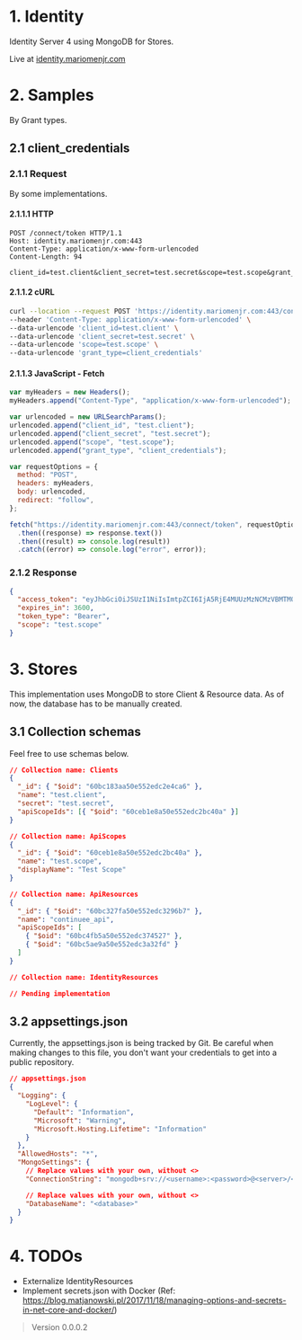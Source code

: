 # 1. Identity

Identity Server 4 using MongoDB for Stores.

Live at [identity.mariomenjr.com](https://identity.mariomenjr.com/)

# 2. Samples

By Grant types.

## 2.1 client_credentials

### 2.1.1 Request

By some implementations.

#### 2.1.1.1 HTTP

```http
POST /connect/token HTTP/1.1
Host: identity.mariomenjr.com:443
Content-Type: application/x-www-form-urlencoded
Content-Length: 94

client_id=test.client&client_secret=test.secret&scope=test.scope&grant_type=client_credentials
```

#### 2.1.1.2 cURL

```bash
curl --location --request POST 'https://identity.mariomenjr.com:443/connect/token' \
--header 'Content-Type: application/x-www-form-urlencoded' \
--data-urlencode 'client_id=test.client' \
--data-urlencode 'client_secret=test.secret' \
--data-urlencode 'scope=test.scope' \
--data-urlencode 'grant_type=client_credentials'
```

#### 2.1.1.3 JavaScript - Fetch

```javascript
var myHeaders = new Headers();
myHeaders.append("Content-Type", "application/x-www-form-urlencoded");

var urlencoded = new URLSearchParams();
urlencoded.append("client_id", "test.client");
urlencoded.append("client_secret", "test.secret");
urlencoded.append("scope", "test.scope");
urlencoded.append("grant_type", "client_credentials");

var requestOptions = {
  method: "POST",
  headers: myHeaders,
  body: urlencoded,
  redirect: "follow",
};

fetch("https://identity.mariomenjr.com:443/connect/token", requestOptions)
  .then((response) => response.text())
  .then((result) => console.log(result))
  .catch((error) => console.log("error", error));
```

### 2.1.2 Response

```json
{
  "access_token": "eyJhbGciOiJSUzI1NiIsImtpZCI6IjA5RjE4MUUzMzNCMzVBMTM0RTQ3MjE1ODZENjgyRjUwIiwidHlwIjoiYXQrand0In0.eyJuYmYiOjE2MjQxNjExNDMsImV4cCI6MTYyNDE2NDc0MywiaXNzIjoiaHR0cDovL2lkZW50aXR5Lm1hcmlvbWVuanIuY29tIiwiY2xpZW50X2lkIjoidGVzdC5jbGllbnQiLCJqdGkiOiIyNTc5MEM0QUZGNzQ3NTZDNzM5RjQ4RjEzRkUyMDc2RSIsImlhdCI6MTYyNDE2MTE0Mywic2NvcGUiOlsidGVzdC5zY29wZSJdfQ.sm91IYPIn2O5c1BukDrhJPYMqmFl48f5CBaDdpUCrCdWt9oUKCF_w4etyfEbb7wfb94zzbxOQvdLCVQKshh7abFaA5AGgi9jBDkrpEBIxwlnNcjNAo6GG_W1h9lZ9BdxW3kXSUEvL8h1JQMbWRiaQmJcrJCH0m-Nv2NiRDSJ0rJyes73Aa2IVHJRwQ4WvwdNxRLE5Zg03w9X70_KARN7rdppkZiyEZCoCpR-58DVxlhs6uJuetFIE-sUCpb52xTM3u5-0uZm3VgsP41boc0BfAuSt71RnDhf9-flCoRezAXcBSCXymiaxiUTRETAQsDXSKAwWG33Zb3_m9joEHijVg",
  "expires_in": 3600,
  "token_type": "Bearer",
  "scope": "test.scope"
}
```

# 3. Stores

This implementation uses MongoDB to store Client & Resource data. As of now, the database has to be manually created.

## 3.1 Collection schemas

Feel free to use schemas below.

```json
// Collection name: Clients
{
  "_id": { "$oid": "60bc183aa50e552edc2e4ca6" },
  "name": "test.client",
  "secret": "test.secret",
  "apiScopeIds": [{ "$oid": "60ceb1e8a50e552edc2bc40a" }]
}
```

```json
// Collection name: ApiScopes
{
  "_id": { "$oid": "60ceb1e8a50e552edc2bc40a" },
  "name": "test.scope",
  "displayName": "Test Scope"
}
```

```json
// Collection name: ApiResources
{
  "_id": { "$oid": "60bc327fa50e552edc3296b7" },
  "name": "continuee_api",
  "apiScopeIds": [
    { "$oid": "60bc4fb5a50e552edc374527" },
    { "$oid": "60bc5ae9a50e552edc3a32fd" }
  ]
}
```

```json
// Collection name: IdentityResources

// Pending implementation
```

## 3.2 appsettings.json

Currently, the appsettings.json is being tracked by Git. Be careful when making changes to this file, you don't want your credentials to get into a public repository.

```json
// appsettings.json
{
  "Logging": {
    "LogLevel": {
      "Default": "Information",
      "Microsoft": "Warning",
      "Microsoft.Hosting.Lifetime": "Information"
    }
  },
  "AllowedHosts": "*",
  "MongoSettings": {
    // Replace values with your own, without <>
    "ConnectionString": "mongodb+srv://<username>:<password>@<server>/<database>?retryWrites=true&w=majority",

    // Replace values with your own, without <>
    "DatabaseName": "<database>"
  }
}
```

# 4. TODOs

- Externalize IdentityResources
- Implement secrets.json with Docker (Ref: https://blog.matjanowski.pl/2017/11/18/managing-options-and-secrets-in-net-core-and-docker/)

> Version 0.0.0.2